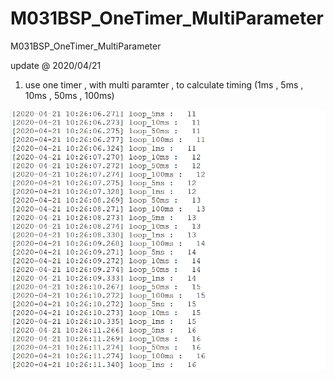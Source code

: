 # M031BSP_OneTimer_MultiParameter
 M031BSP_OneTimer_MultiParameter

update @ 2020/04/21

1. use one timer , with multi paramter , to calculate timing (1ms , 5ms , 10ms , 50ms , 100ms)

![image](https://github.com/released/M031BSP_OneTimer_MultiParameter/blob/master/timer_log.jpg)

